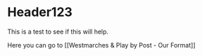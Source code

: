 # Header123

This is a test to see if this will help.

Here you can go to [[Westmarches & Play by Post - Our Format]]